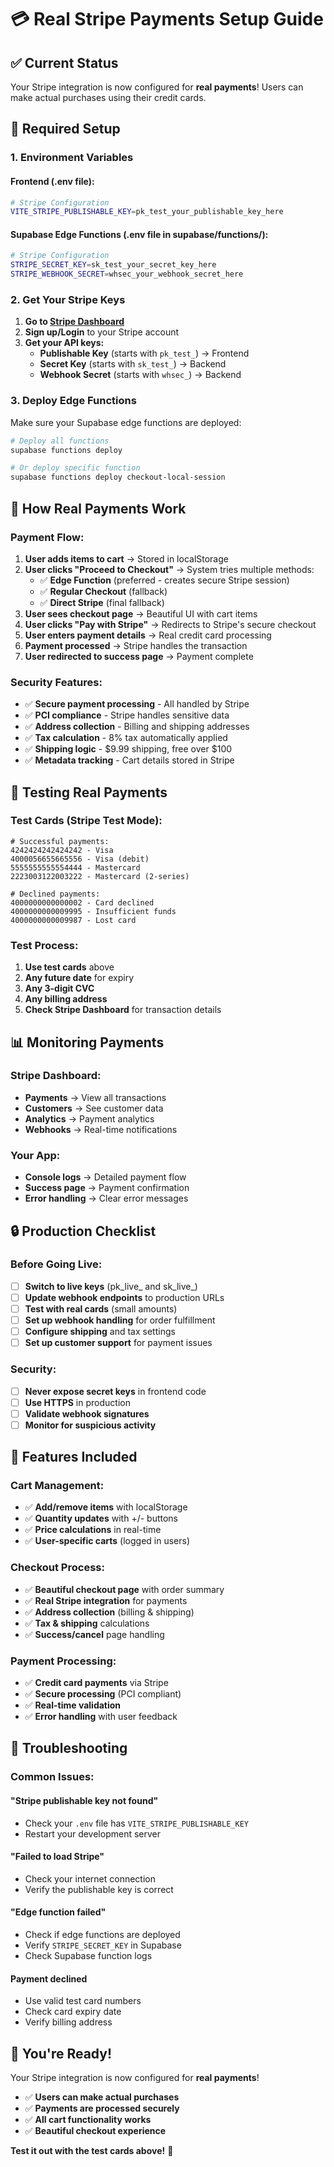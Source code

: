 # 💳 Real Stripe Payments Setup Guide

## ✅ **Current Status**
Your Stripe integration is now configured for **real payments**! Users can make actual purchases using their credit cards.

## 🔧 **Required Setup**

### **1. Environment Variables**

#### **Frontend (.env file):**
```bash
# Stripe Configuration
VITE_STRIPE_PUBLISHABLE_KEY=pk_test_your_publishable_key_here
```

#### **Supabase Edge Functions (.env file in supabase/functions/):**
```bash
# Stripe Configuration
STRIPE_SECRET_KEY=sk_test_your_secret_key_here
STRIPE_WEBHOOK_SECRET=whsec_your_webhook_secret_here
```

### **2. Get Your Stripe Keys**

1. **Go to [Stripe Dashboard](https://dashboard.stripe.com/)**
2. **Sign up/Login** to your Stripe account
3. **Get your API keys:**
   - **Publishable Key** (starts with `pk_test_`) → Frontend
   - **Secret Key** (starts with `sk_test_`) → Backend
   - **Webhook Secret** (starts with `whsec_`) → Backend

### **3. Deploy Edge Functions**

Make sure your Supabase edge functions are deployed:

```bash
# Deploy all functions
supabase functions deploy

# Or deploy specific function
supabase functions deploy checkout-local-session
```

## 🚀 **How Real Payments Work**

### **Payment Flow:**
1. **User adds items to cart** → Stored in localStorage
2. **User clicks "Proceed to Checkout"** → System tries multiple methods:
   - ✅ **Edge Function** (preferred - creates secure Stripe session)
   - ✅ **Regular Checkout** (fallback)
   - ✅ **Direct Stripe** (final fallback)
3. **User sees checkout page** → Beautiful UI with cart items
4. **User clicks "Pay with Stripe"** → Redirects to Stripe's secure checkout
5. **User enters payment details** → Real credit card processing
6. **Payment processed** → Stripe handles the transaction
7. **User redirected to success page** → Payment complete

### **Security Features:**
- ✅ **Secure payment processing** - All handled by Stripe
- ✅ **PCI compliance** - Stripe handles sensitive data
- ✅ **Address collection** - Billing and shipping addresses
- ✅ **Tax calculation** - 8% tax automatically applied
- ✅ **Shipping logic** - $9.99 shipping, free over $100
- ✅ **Metadata tracking** - Cart details stored in Stripe

## 🧪 **Testing Real Payments**

### **Test Cards (Stripe Test Mode):**
```
# Successful payments:
4242424242424242 - Visa
4000056655665556 - Visa (debit)
5555555555554444 - Mastercard
2223003122003222 - Mastercard (2-series)

# Declined payments:
4000000000000002 - Card declined
4000000000009995 - Insufficient funds
4000000000009987 - Lost card
```

### **Test Process:**
1. **Use test cards** above
2. **Any future date** for expiry
3. **Any 3-digit CVC**
4. **Any billing address**
5. **Check Stripe Dashboard** for transaction details

## 📊 **Monitoring Payments**

### **Stripe Dashboard:**
- **Payments** → View all transactions
- **Customers** → See customer data
- **Analytics** → Payment analytics
- **Webhooks** → Real-time notifications

### **Your App:**
- **Console logs** → Detailed payment flow
- **Success page** → Payment confirmation
- **Error handling** → Clear error messages

## 🔒 **Production Checklist**

### **Before Going Live:**
- [ ] **Switch to live keys** (pk_live_ and sk_live_)
- [ ] **Update webhook endpoints** to production URLs
- [ ] **Test with real cards** (small amounts)
- [ ] **Set up webhook handling** for order fulfillment
- [ ] **Configure shipping** and tax settings
- [ ] **Set up customer support** for payment issues

### **Security:**
- [ ] **Never expose secret keys** in frontend code
- [ ] **Use HTTPS** in production
- [ ] **Validate webhook signatures**
- [ ] **Monitor for suspicious activity**

## 🎯 **Features Included**

### **Cart Management:**
- ✅ **Add/remove items** with localStorage
- ✅ **Quantity updates** with +/- buttons
- ✅ **Price calculations** in real-time
- ✅ **User-specific carts** (logged in users)

### **Checkout Process:**
- ✅ **Beautiful checkout page** with order summary
- ✅ **Real Stripe integration** for payments
- ✅ **Address collection** (billing & shipping)
- ✅ **Tax & shipping** calculations
- ✅ **Success/cancel** page handling

### **Payment Processing:**
- ✅ **Credit card payments** via Stripe
- ✅ **Secure processing** (PCI compliant)
- ✅ **Real-time validation**
- ✅ **Error handling** with user feedback

## 🚨 **Troubleshooting**

### **Common Issues:**

#### **"Stripe publishable key not found"**
- Check your `.env` file has `VITE_STRIPE_PUBLISHABLE_KEY`
- Restart your development server

#### **"Failed to load Stripe"**
- Check your internet connection
- Verify the publishable key is correct

#### **"Edge function failed"**
- Check if edge functions are deployed
- Verify `STRIPE_SECRET_KEY` in Supabase
- Check Supabase function logs

#### **Payment declined**
- Use valid test card numbers
- Check card expiry date
- Verify billing address

## 🎉 **You're Ready!**

Your Stripe integration is now configured for **real payments**! 

- ✅ **Users can make actual purchases**
- ✅ **Payments are processed securely**
- ✅ **All cart functionality works**
- ✅ **Beautiful checkout experience**

**Test it out with the test cards above!** 🚀
